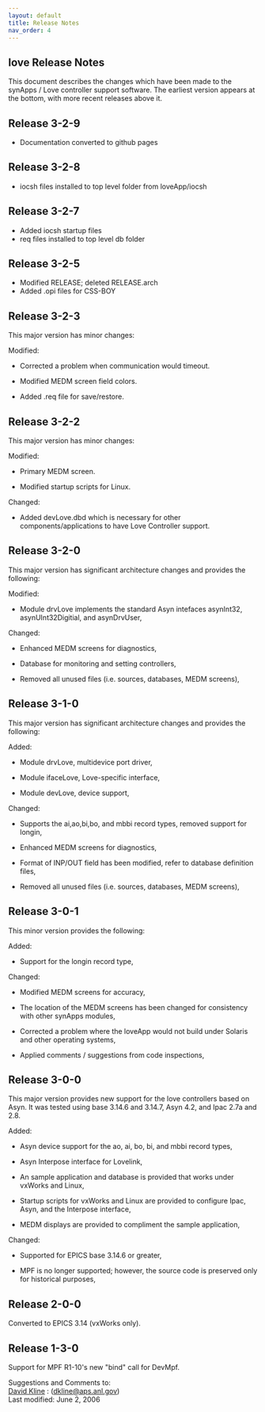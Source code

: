 ```yaml
---
layout: default
title: Release Notes
nav_order: 4
---
```



love Release Notes
------------------

This document describes the changes which have been made to the synApps / Love controller support software. The earliest version appears at the bottom, with more recent releases above it.

Release 3-2-9
-------------

*   Documentation converted to github pages

Release 3-2-8
-------------

*   iocsh files installed to top level folder from loveApp/iocsh

Release 3-2-7
-------------

*   Added iocsh startup files
*   req files installed to top level db folder

Release 3-2-5
-------------

*   Modified RELEASE; deleted RELEASE.arch
*   Added .opi files for CSS-BOY

Release 3-2-3
-------------

This major version has minor changes:

Modified:

*   Corrected a problem when communication would timeout.
    
*   Modified MEDM screen field colors.
    
*   Added .req file for save/restore.
    

Release 3-2-2
-------------

This major version has minor changes:

Modified:

*   Primary MEDM screen.
    
*   Modified startup scripts for Linux.
    

  

Changed:

*   Added devLove.dbd which is necessary for other components/applications to have Love Controller support.
    

Release 3-2-0
-------------

This major version has significant architecture changes and provides the following:

Modified:

*   Module drvLove implements the standard Asyn intefaces asynInt32, asynUInt32Digitial, and asynDrvUser,
    

  

Changed:

*   Enhanced MEDM screens for diagnostics,
    
*   Database for monitoring and setting controllers,
    
*   Removed all unused files (i.e. sources, databases, MEDM screens),
    

Release 3-1-0
-------------

This major version has significant architecture changes and provides the following:

Added:

*   Module drvLove, multidevice port driver,
    

*   Module ifaceLove, Love-specific interface,
    
*   Module devLove, device support,
    

  

Changed:

*   Supports the ai,ao,bi,bo, and mbbi record types, removed support for longin,
    
*   Enhanced MEDM screens for diagnostics,
    
*   Format of INP/OUT field has been modified, refer to database definition files,
    
*   Removed all unused files (i.e. sources, databases, MEDM screens),
    

Release 3-0-1
-------------

This minor version provides the following:

Added:

*   Support for the longin record type,
    

  

Changed:

*   Modified MEDM screens for accuracy,
    
*   The location of the MEDM screens has been changed for consistency with other synApps modules,
    
*   Corrected a problem where the loveApp would not build under Solaris and other operating systems,
    
*   Applied comments / suggestions from code inspections,
    

Release 3-0-0
-------------

This major version provides new support for the love controllers based on Asyn. It was tested using base 3.14.6 and 3.14.7, Asyn 4.2, and Ipac 2.7a and 2.8.

Added:

*   Asyn device support for the ao, ai, bo, bi, and mbbi record types,
    
*   Asyn Interpose interface for Lovelink,
    
*   An sample application and database is provided that works under vxWorks and Linux,
    
*   Startup scripts for vxWorks and Linux are provided to configure Ipac, Asyn, and the Interpose interface,
    
*   MEDM displays are provided to compliment the sample application,
    

  

Changed:

  

*   Supported for EPICS base 3.14.6 or greater,
    
*   MPF is no longer supported; however, the source code is preserved only for historical purposes,
    

Release 2-0-0
-------------

Converted to EPICS 3.14 (vxWorks only).

Release 1-3-0
-------------

Support for MPF R1-10's new "bind" call for DevMpf.

Suggestions and Comments to:  
[David Kline](mailto:dkline@aps.anl.gov) : (dkline@aps.anl.gov)  
Last modified: June 2, 2006
